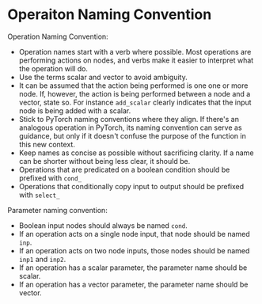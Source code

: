 # Operaiton Naming Convention

Operation Naming Convention:
- Operation names start with a verb where possible. Most operations are performing actions on nodes, and verbs make it easier to interpret what the operation will do.
- Use the terms scalar and vector to avoid ambiguity.
- It can be assumed that the action being performed is one one or more node.  If, however, the action is being performed between a node and a vector, state so.  For instance `add_scalar` clearly indicates that the input node is being added with a scalar.
- Stick to PyTorch naming conventions where they align. If there's an analogous operation in PyTorch, its naming convention can serve as guidance, but only if it doesn't confuse the purpose of the function in this new context.
- Keep names as concise as possible without sacrificing clarity. If a name can be shorter without being less clear, it should be.
- Operations that are predicated on a boolean condition should be prefixed with `cond_`
- Operations that conditionally copy input to output should be prefixed with `select_`


Parameter naming convention:
- Boolean input nodes should always be named `cond`.
- If an operation acts on a single node input, that node should be named `inp`.
- If an operation acts on two node inputs, those nodes should be named `inp1` and `inp2`.
- If an operation has a scalar parameter, the parameter name should be scalar.
- If an operation has a vector parameter, the parameter name should be vector.
